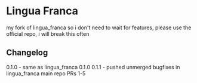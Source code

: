 # Lingua Franca

my fork of lingua_franca so i don't need to wait for features, please use the official repo, i will break this often


## Changelog

0.1.0 - same as lingua_franca 0.1.0
0.1.1 - pushed unmerged bugfixes in lingua_franca main repo PRs 1-5